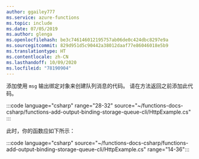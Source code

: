```yaml
---
author: ggailey777
ms.service: azure-functions
ms.topic: include
ms.date: 07/05/2019
ms.author: glenga
ms.openlocfilehash: be3c746146012195757ab06de0c424dbc8297e9a
ms.sourcegitcommit: 829d951d5c90442a38012daaf77e86046018e5b9
ms.translationtype: HT
ms.contentlocale: zh-CN
ms.lasthandoff: 10/09/2020
ms.locfileid: "78190904"
---
```

添加使用 `msg` 输出绑定对象来创建队列消息的代码。 请在方法返回之前添加此代码。

:::code language="csharp" range="28-32" source="~/functions-docs-csharp/functions-add-output-binding-storage-queue-cli/HttpExample.cs" :::

此时，你的函数应如下所示：

:::code language="csharp" source="~/functions-docs-csharp/functions-add-output-binding-storage-queue-cli/HttpExample.cs" range="14-36":::
